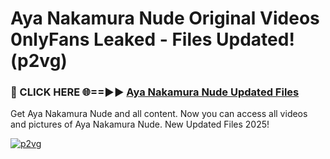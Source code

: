 # Aya Nakamura Nude Original Videos 0nlyFans Leaked - Files Updated! (p2vg)

<h3>🔴 CLICK HERE 🌐==►► <a href="https://tinyurl.com/4mcuefdz" rel="nofollow">Aya Nakamura Nude Updated Files</a></h3>

Get Aya Nakamura Nude and all content. Now you can access all videos and pictures of Aya Nakamura Nude. New Updated Files 2025!

[![p2vg](https://i.imgur.com/StAQSOY.gif)](https://tinyurl.com/4mcuefdz)
